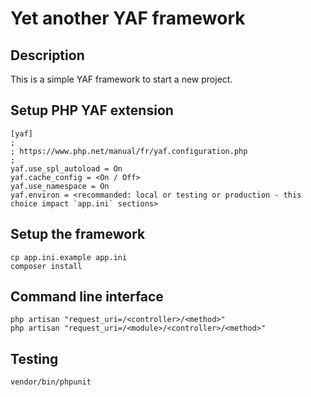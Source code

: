 # Yet another YAF framework

## Description

This is a simple YAF framework to start a new project.

## Setup PHP YAF extension
```
[yaf]
;
; https://www.php.net/manual/fr/yaf.configuration.php
;
yaf.use_spl_autoload = On
yaf.cache_config = <On / Off>
yaf.use_namespace = On
yaf.environ = <recommanded: local or testing or production - this choice impact `app.ini` sections>
```

## Setup the framework
```
cp app.ini.example app.ini
composer install
```

## Command line interface
```
php artisan "request_uri=/<controller>/<method>"
php artisan "request_uri=/<module>/<controller>/<method>"
```

## Testing
```
vendor/bin/phpunit
```
